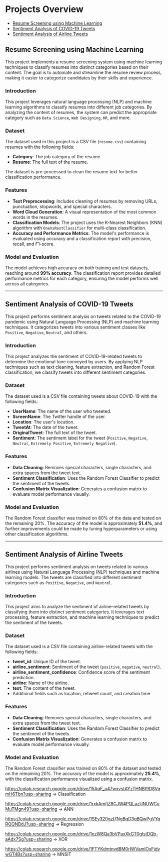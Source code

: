 # Projects Overview

- [Resume Screening using Machine Learning](#resume-screening-using-machine-learning)
- [Sentiment Analysis of COVID-19 Tweets](#sentiment-analysis-of-covid-19-tweets)
- [Sentiment Analysis of Airline Tweets](#sentiment-analysis-of-airline-tweets)

## Resume Screening using Machine Learning

This project implements a resume screening system using machine learning techniques to classify resumes into distinct categories based on their content. The goal is to automate and streamline the resume review process, making it easier to categorize candidates by their skills and experience.

### Introduction

This project leverages natural language processing (NLP) and machine learning algorithms to classify resumes into different job categories. By analyzing the content of resumes, the system can predict the appropriate category such as `Data Science`, `Web Designing`, `HR`, and more.

### Dataset

The dataset used in this project is a CSV file (`resume.csv`) containing resumes with the following fields:

- **Category**: The job category of the resume.
- **Resume**: The full text of the resume.

The dataset is pre-processed to clean the resume text for better classification performance.

### Features

- **Text Preprocessing**: Includes cleaning of resumes by removing URLs, punctuation, stopwords, and special characters.
- **Word Cloud Generation**: A visual representation of the most common words in the resumes.
- **Classification Models**: The project uses the K-Nearest Neighbors (KNN) algorithm with `OneVsRestClassifier` for multi-class classification.
- **Accuracy and Performance Metrics**: The model's performance is evaluated using accuracy and a classification report with precision, recall, and F1-score.

### Model and Evaluation

The model achieves high accuracy on both training and test datasets, reaching around **99% accuracy**. The classification report provides detailed performance metrics for each category, ensuring the model performs well across all categories.

<hr>

## Sentiment Analysis of COVID-19 Tweets

This project performs sentiment analysis on tweets related to the COVID-19 pandemic using Natural Language Processing (NLP) and machine learning techniques. It categorizes tweets into various sentiment classes like `Positive`, `Negative`, `Neutral`, and others.

### Introduction

This project analyzes the sentiment of COVID-19-related tweets to determine the emotional tone conveyed by users. By applying NLP techniques such as text cleaning, feature extraction, and Random Forest classification, we classify tweets into different sentiment categories.

### Dataset

The dataset used is a CSV file containing tweets about COVID-19 with the following fields:

- **UserName**: The name of the user who tweeted.
- **ScreenName**: The Twitter handle of the user.
- **Location**: The user's location.
- **TweetAt**: The date of the tweet.
- **OriginalTweet**: The full text of the tweet.
- **Sentiment**: The sentiment label for the tweet (`Positive`, `Negative`, `Neutral`, `Extremely Positive`, `Extremely Negative`).

### Features

- **Data Cleaning**: Removes special characters, single characters, and extra spaces from the tweet text.
- **Sentiment Classification**: Uses the Random Forest Classifier to predict the sentiment of the tweets.
- **Confusion Matrix Visualization**: Generates a confusion matrix to evaluate model performance visually.

### Model and Evaluation

The Random Forest classifier was trained on 80% of the data and tested on the remaining 20%. The accuracy of the model is approximately **51.4%**, and further improvements could be made by tuning hyperparameters or using other classification algorithms.

<hr>

## Sentiment Analysis of Airline Tweets

This project performs sentiment analysis on tweets related to various airlines using Natural Language Processing (NLP) techniques and machine learning models. The tweets are classified into different sentiment categories such as `Positive`, `Negative`, and `Neutral`.

### Introduction

This project aims to analyze the sentiment of airline-related tweets by classifying them into distinct sentiment categories. It leverages text processing, feature extraction, and machine learning techniques to predict the sentiment of the tweets.

### Dataset

The dataset used is a CSV file containing airline-related tweets with the following fields:

- **tweet_id**: Unique ID of the tweet.
- **airline_sentiment**: Sentiment of the tweet (`positive`, `negative`, `neutral`).
- **airline_sentiment_confidence**: Confidence score of the sentiment prediction.
- **airline**: Name of the airline.
- **text**: The content of the tweet.
- Additional fields such as location, retweet count, and creation time.

### Features

- **Data Cleaning**: Removes special characters, single characters, and extra spaces from the tweet text.
- **Sentiment Classification**: Uses the Random Forest Classifier to predict the sentiment of the tweets.
- **Confusion Matrix Visualization**: Generates a confusion matrix to evaluate model performance visually.

### Model and Evaluation

The Random Forest classifier was trained on 80% of the dataset and tested on the remaining 20%. The accuracy of the model is approximately **25.4%**, with the classification performance visualized using a confusion matrix.



https://colab.research.google.com/drive/15AqF_u47wxvstAYzTHNBt9D8VqmH6Tbn?usp=sharing → Classification

https://colab.research.google.com/drive/1rxkAmfjZ8CJW4PQLazUNUWCuMuTMgn49?usp=sharing → ANN

https://colab.research.google.com/drive/1SEy320gzI7NgBqD3qBQwPgVYqRQQNBdJ?usp=sharing → Regression 

https://colab.research.google.com/drive/1ezW8Qa3bVPaxXkGT0gIstDQb-aAdx7Sg?usp=sharing → XOR

https://colab.research.google.com/drive/1FTYKdmtnvdBM0rIWVamlOxFjdvwGT4Bs?usp=sharing → MNSIT
